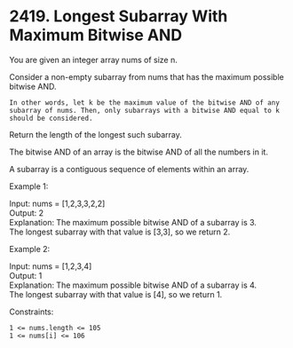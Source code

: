 
# 2419. Longest Subarray With Maximum Bitwise AND

You are given an integer array nums of size n.

Consider a non-empty subarray from nums that has the maximum possible bitwise AND.

    In other words, let k be the maximum value of the bitwise AND of any subarray of nums. Then, only subarrays with a bitwise AND equal to k should be considered.

Return the length of the longest such subarray.

The bitwise AND of an array is the bitwise AND of all the numbers in it.

A subarray is a contiguous sequence of elements within an array.

 
Example 1:

Input: nums = [1,2,3,3,2,2]\
Output: 2\
Explanation:
The maximum possible bitwise AND of a subarray is 3.\
The longest subarray with that value is [3,3], so we return 2.

Example 2:

Input: nums = [1,2,3,4]\
Output: 1\
Explanation:
The maximum possible bitwise AND of a subarray is 4.\
The longest subarray with that value is [4], so we return 1.

Constraints:

    1 <= nums.length <= 105
    1 <= nums[i] <= 106

